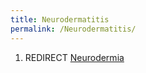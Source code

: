 ```yaml
---
title: Neurodermatitis
permalink: /Neurodermatitis/
---
```


1.  REDIRECT [Neurodermia](/atopedia/Neurodermia "wikilink")
